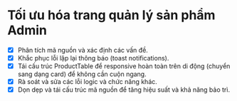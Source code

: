 # Tối ưu hóa trang quản lý sản phẩm Admin

- [x] Phân tích mã nguồn và xác định các vấn đề.
- [x] Khắc phục lỗi lặp lại thông báo (toast notifications).
- [x] Tái cấu trúc ProductTable để responsive hoàn toàn trên di động (chuyển sang dạng card) để không cần cuộn ngang.
- [x] Rà soát và sửa các lỗi logic và chức năng khác.
- [x] Dọn dẹp và tái cấu trúc mã nguồn để tăng hiệu suất và khả năng bảo trì.

